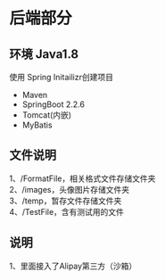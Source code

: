 # 后端部分
## 环境 Java1.8
使用 Spring Initailizr创建项目
+ Maven
+ SpringBoot 2.2.6
+ Tomcat(内嵌)
+ MyBatis
## 文件说明
1、/FormatFile，相关格式文件存储文件夹  
2、/images，头像图片存储文件夹  
3、/temp，暂存文件存储文件夹  
4、/TestFile，含有测试用的文件
## 说明
1、里面接入了Alipay第三方（沙箱）
